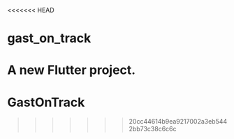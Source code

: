 <<<<<<< HEAD
# gast_on_track

A new Flutter project.
=======
# GastOnTrack

>>>>>>> 20cc44614b9ea9217002a3eb5442bb73c38c6c6c
